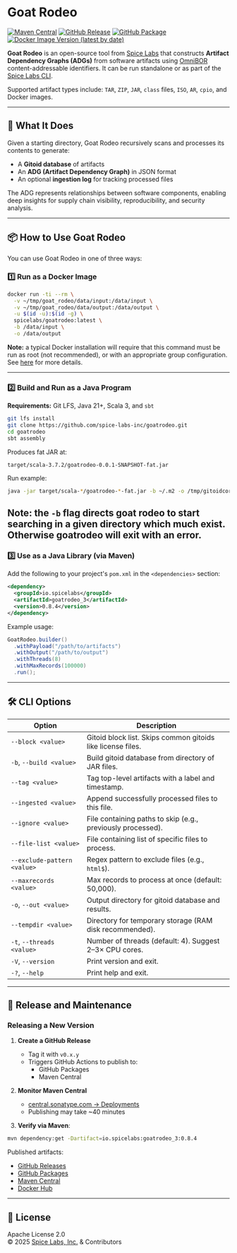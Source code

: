 # Goat Rodeo

[![Maven Central](https://img.shields.io/maven-central/v/io.spicelabs/goatrodeo_3?label=Maven%20Central)](https://central.sonatype.com/artifact/io.spicelabs/goatrodeo_3)
[![GitHub Release](https://img.shields.io/github/v/release/spice-labs-inc/goatrodeo?label=GitHub%20Release)](https://github.com/spice-labs-inc/goatrodeo/releases)
[![GitHub Package](https://img.shields.io/badge/GitHub-Packages-blue?logo=github)](https://github.com/spice-labs-inc/goatrodeo/packages/)
[![Docker Image Version (latest by date)](https://img.shields.io/docker/v/spicelabs/goatrodeo?sort=date&label=Docker%20Hub)](https://hub.docker.com/r/spicelabs/goatrodeo)

**Goat Rodeo** is an open-source tool from [Spice Labs](https://spicelabs.io) that constructs **Artifact Dependency Graphs (ADGs)** from software artifacts using [OmniBOR](https://omnibor.io) content-addressable identifiers. It can be run standalone or as part of the [Spice Labs CLI](https://github.com/spice-labs-inc/spice-labs-cli).

Supported artifact types include: `TAR`, `ZIP`, `JAR`, `class` files, `ISO`, `AR`, `cpio`, and Docker images.

---

## 🧠 What It Does

Given a starting directory, Goat Rodeo recursively scans and processes its contents to generate:

- A **Gitoid database** of artifacts
- An **ADG (Artifact Dependency Graph)** in JSON format
- An optional **ingestion log** for tracking processed files

The ADG represents relationships between software components, enabling deep insights for supply chain visibility, reproducibility, and security analysis.

---

## 📦 How to Use Goat Rodeo

You can use Goat Rodeo in one of three ways:

### 1️⃣ Run as a Docker Image

```bash
docker run -ti --rm \
  -v ~/tmp/goat_rodeo/data/input:/data/input \
  -v ~/tmp/goat_rodeo/data/output:/data/output \
  -u $(id -u):$(id -g) \
  spicelabs/goatrodeo:latest \
  -b /data/input \
  -o /data/output
```
**Note:** a typical Docker installation will require that this command must be run as root (not recommended), or with an appropriate group configuration. See [here](https://docs.docker.com/engine/install/linux-postinstall/) for more details. 

---

### 2️⃣ Build and Run as a Java Program

**Requirements:** Git LFS, Java 21+, Scala 3, and `sbt`

```bash
git lfs install
git clone https://github.com/spice-labs-inc/goatrodeo.git
cd goatrodeo
sbt assembly
```

Produces fat JAR at:

```
target/scala-3.7.2/goatrodeo-0.0.1-SNAPSHOT-fat.jar
```

Run example:

```bash
java -jar target/scala-*/goatrodeo-*-fat.jar -b ~/.m2 -o /tmp/gitoidcorpus -t 24
```
**Note:** the `-b` flag directs goat rodeo to start searching in a given directory which much exist. Otherwise goatrodeo will exit with an error.
---

### 3️⃣ Use as a Java Library (via Maven)

Add the following to your project's `pom.xml` in the `<dependencies>` section:

```xml
<dependency>
  <groupId>io.spicelabs</groupId>
  <artifactId>goatrodeo_3</artifactId>
  <version>0.8.4</version>
</dependency>
```

Example usage:

```java
GoatRodeo.builder()
  .withPayload("/path/to/artifacts")
  .withOutput("/path/to/output")
  .withThreads(8)
  .withMaxRecords(100000)
  .run();
```

---

## 🛠️ CLI Options

| Option                      | Description |
|----------------------------|-------------|
| `--block <value>`          | Gitoid block list. Skips common gitoids like license files. |
| `-b`, `--build <value>`    | Build gitoid database from directory of JAR files. |
| `--tag <value>`            | Tag top-level artifacts with a label and timestamp. |
| `--ingested <value>`       | Append successfully processed files to this file. |
| `--ignore <value>`         | File containing paths to skip (e.g., previously processed). |
| `--file-list <value>`      | File containing list of specific files to process. |
| `--exclude-pattern <value>`| Regex pattern to exclude files (e.g., `html$`). |
| `--maxrecords <value>`     | Max records to process at once (default: 50,000). |
| `-o`, `--out <value>`      | Output directory for gitoid database and results. |
| `--tempdir <value>`        | Directory for temporary storage (RAM disk recommended). |
| `-t`, `--threads <value>`  | Number of threads (default: 4). Suggest 2–3× CPU cores. |
| `-V`, `--version`          | Print version and exit. |
| `-?`, `--help`             | Print help and exit. |

---

## 🚀 Release and Maintenance

### Releasing a New Version

1. **Create a GitHub Release**
   - Tag it with `v0.x.y`
   - Triggers GitHub Actions to publish to:
     - GitHub Packages
     - Maven Central

2. **Monitor Maven Central**
   - [central.sonatype.com → Deployments](https://central.sonatype.com)
   - Publishing may take ~40 minutes

3. **Verify via Maven**:

```bash
mvn dependency:get -Dartifact=io.spicelabs:goatrodeo_3:0.8.4
```

Published artifacts:

- [GitHub Releases](https://github.com/spice-labs-inc/goatrodeo/releases)
- [GitHub Packages](https://github.com/spice-labs-inc/goatrodeo/packages)
- [Maven Central](https://central.sonatype.com/artifact/io.spicelabs/goatrodeo_3)
- [Docker Hub](https://hub.docker.com/r/spicelabs/goatrodeo)

---

## 📜 License

Apache License 2.0  
© 2025 [Spice Labs, Inc.](https://spicelabs.io) & Contributors